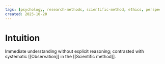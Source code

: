 ```yaml
---
tags: [psychology, research-methods, scientific-method, ethics, perspectives]
created: 2025-10-20
---
```

# Intuition

Immediate understanding without explicit reasoning; contrasted with systematic [[Observation]] in the [[Scientific method]].
